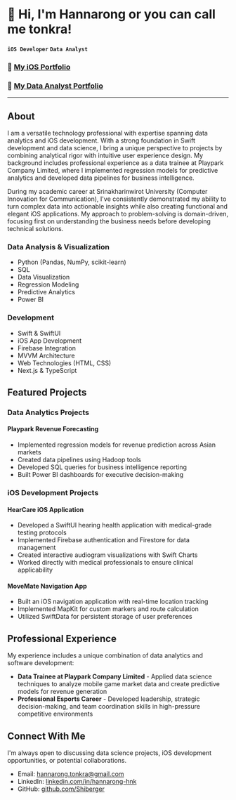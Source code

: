 # 👋 Hi, I'm Hannarong or you can call me tonkra!

**`iOS Developer`** **`Data Analyst`**

### 💼 **[My iOS Portfolio](https://github.com/Shiberger/hanna-iOS-Dev-Portfolio)**
### 💼 **[My Data Analyst Portfolio](https://github.com/Shiberger/hanna-iOS-Dev-Portfolio)**

---

## About
I am a versatile technology professional with expertise spanning data analytics and iOS development. With a strong foundation in Swift development and data science, I bring a unique perspective to projects by combining analytical rigor with intuitive user experience design. My background includes professional experience as a data trainee at Playpark Company Limited, where I implemented regression models for predictive analytics and developed data pipelines for business intelligence.

During my academic career at Srinakharinwirot University (Computer Innovation for Communication), I've consistently demonstrated my ability to turn complex data into actionable insights while also creating functional and elegant iOS applications. My approach to problem-solving is domain-driven, focusing first on understanding the business needs before developing technical solutions.

### Data Analysis & Visualization
- Python (Pandas, NumPy, scikit-learn)
- SQL
- Data Visualization
- Regression Modeling
- Predictive Analytics
- Power BI

### Development
- Swift & SwiftUI
- iOS App Development
- Firebase Integration
- MVVM Architecture
- Web Technologies (HTML, CSS)
- Next.js & TypeScript

## Featured Projects

### Data Analytics Projects

#### Playpark Revenue Forecasting
- Implemented regression models for revenue prediction across Asian markets
- Created data pipelines using Hadoop tools
- Developed SQL queries for business intelligence reporting
- Built Power BI dashboards for executive decision-making

### iOS Development Projects

#### HearCare iOS Application
- Developed a SwiftUI hearing health application with medical-grade testing protocols
- Implemented Firebase authentication and Firestore for data management
- Created interactive audiogram visualizations with Swift Charts
- Worked directly with medical professionals to ensure clinical applicability

#### MoveMate Navigation App
- Built an iOS navigation application with real-time location tracking
- Implemented MapKit for custom markers and route calculation
- Utilized SwiftData for persistent storage of user preferences

## Professional Experience

My experience includes a unique combination of data analytics and software development:

- **Data Trainee at Playpark Company Limited** - Applied data science techniques to analyze mobile game market data and create predictive models for revenue generation
- **Professional Esports Career** - Developed leadership, strategic decision-making, and team coordination skills in high-pressure competitive environments

## Connect With Me

I'm always open to discussing data science projects, iOS development opportunities, or potential collaborations.

- Email: hannarong.tonkra@gmail.com
- LinkedIn: [linkedin.com/in/hannarong-hnk](https://linkedin.com/in/hannarong-hnk)
- GitHub: [github.com/Shiberger](https://github.com/Shiberger)
